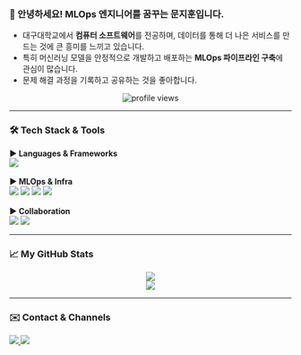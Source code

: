 ### 👋 안녕하세요! MLOps 엔지니어를 꿈꾸는 문지훈입니다.

- 대구대학교에서 **컴퓨터 소프트웨어**를 전공하며, 데이터를 통해 더 나은 서비스를 만드는 것에 큰 흥미를 느끼고 있습니다.
- 특히 머신러닝 모델을 안정적으로 개발하고 배포하는 **MLOps 파이프라인 구축**에 관심이 많습니다.
- 문제 해결 과정을 기록하고 공유하는 것을 좋아합니다.

<p align="center"> 
  <img src="https://komarev.com/ghpvc/?username=jihun-moon&label=Profile%20Views&color=brightgreen&style=flat-square" alt="profile views"/>
</p>

---

### 🛠️ Tech Stack & Tools

<p align="left">
  <b>▶ Languages & Frameworks</b><br/>
  <img src="https://img.shields.io/badge/Python-3776AB?style=for-the-badge&logo=Python&logoColor=white"/>
  <br/><br/>
  <b>▶ MLOps & Infra</b><br/>
  <img src="https://img.shields.io/badge/Docker-2496ED?style=for-the-badge&logo=Docker&logoColor=white"/>
  <img src="https://img.shields.io/badge/Kubernetes-326CE5?style=for-the-badge&logo=Kubernetes&logoColor=white"/>
  <img src="https://img.shields.io/badge/Amazon_AWS-232F3E?style=for-the-badge&logo=Amazon-AWS&logoColor=white"/>
  <img src="https://img.shields.io/badge/GitHub_Actions-2088FF?style=for-the-badge&logo=GitHub-Actions&logoColor=white"/>
  <br/><br/>
  <b>▶ Collaboration</b><br/>
  <img src="https://img.shields.io/badge/Notion-000000?style=for-the-badge&logo=notion&logoColor=white"/>
  <img src="https://img.shields.io/badge/Slack-4A154B?style=for-the-badge&logo=slack&logoColor=white"/>
</p>

---

### 📈 My GitHub Stats

<p align="center">
  <img src="https://github-readme-stats.vercel.app/api?username=jihun-moon&show_icons=true&theme=radical&rank_icon=github" />
  <br/>
  <img src="https://github-readme-stats.vercel.app/api/top-langs/?username=jihun-moon&layout=compact&theme=radical" />
</p>

---

### ✉️ Contact & Channels

<p align="left">
  <a href="mailto:jihun0948@naver.com">
    <img src="https://img.shields.io/badge/Email-03C75A?style=for-the-badge&logo=naver&logoColor=white"/>
  </a>
  <a href="https://www.notion.so/26d72d9f979f8097a1c1d6585ec7feec">
    <img src="https://img.shields.io/badge/Portfolio-FFFFFF?style=for-the-badge&logo=Notion&logoColor=black"/>
  </a>
  </p>
